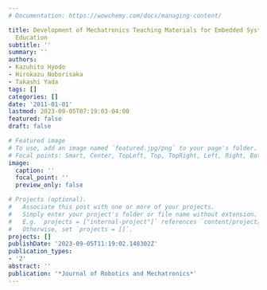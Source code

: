 ```yaml
---
# Documentation: https://wowchemy.com/docs/managing-content/

title: Development of Mechatronics Teaching Materials for Embedded System Engineer
  Education
subtitle: ''
summary: ''
authors:
- Kazuhito Hyodo
- Hirokazu Noborisaka
- Takashi Yada
tags: []
categories: []
date: '2011-01-01'
lastmod: 2023-09-05T07:19:03-04:00
featured: false
draft: false

# Featured image
# To use, add an image named `featured.jpg/png` to your page's folder.
# Focal points: Smart, Center, TopLeft, Top, TopRight, Left, Right, BottomLeft, Bottom, BottomRight.
image:
  caption: ''
  focal_point: ''
  preview_only: false

# Projects (optional).
#   Associate this post with one or more of your projects.
#   Simply enter your project's folder or file name without extension.
#   E.g. `projects = ["internal-project"]` references `content/project/deep-learning/index.md`.
#   Otherwise, set `projects = []`.
projects: []
publishDate: '2023-09-05T11:19:02.148302Z'
publication_types:
- '2'
abstract: ''
publication: '*Journal of Robotics and Mechatronics*'
---
```

